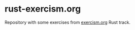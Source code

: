 # rust-exercism.org
Repository with some exercises from <a href="https://exercism.org/" target="_blank">exercism.org</a> Rust track.

